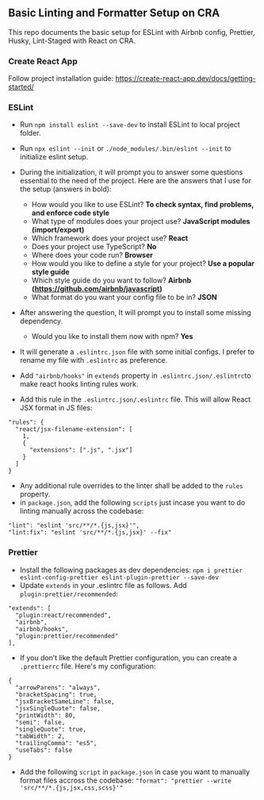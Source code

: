 ## Basic Linting and Formatter Setup on CRA

This repo documents the basic setup for ESLint with Airbnb config, Prettier, Husky, Lint-Staged with React on CRA.

### Create React App

Follow project installation guide: https://create-react-app.dev/docs/getting-started/


### ESLint

- Run `npm install eslint --save-dev` to install ESLint to local project folder.
- Run `npx eslint --init` or `./node_modules/.bin/eslint --init` to initialize eslint setup.
- During the initialization, it will prompt you to answer some questions essential to the need of the project. Here are the answers that I use for the setup (answers in bold):
  
  - How would you like to use ESLint? **To check syntax, find problems, and enforce code style**
  - What type of modules does your project use? **JavaScript modules (import/export)**
  - Which framework does your project use? **React**
  - Does your project use TypeScript? **No**
  - Where does your code run? **Browser**
  - How would you like to define a style for your project? **Use a popular style guide**
  - Which style guide do you want to follow? **Airbnb (https://github.com/airbnb/javascript)**
  - What format do you want your config file to be in? **JSON**

- After answering the question, It will prompt you to install some missing dependency.
  
  - Would you like to install them now with npm? **Yes**
  
- It will generate a `.eslintrc.json` file with some initial configs. I prefer to rename my file with `.eslintrc` as preference.
- Add `"airbnb/hooks"` in `extends` property in `.eslintrc.json/.eslintrc`to make react hooks linting rules work.
- Add this rule in the `.eslintrc.json/.eslintrc` file. This will allow React JSX format in JS files:
```
"rules": {
  "react/jsx-filename-extension": [
    1,
    {
      "extensions": [".js", ".jsx"]
    }
  ]
}
```
- Any additional rule overrides to the linter shall be added to the `rules` property.
- in `package.json`, add the following `scripts` just incase you want to do linting manually across the codebase:
```
"lint": "eslint 'src/**/*.{js,jsx}'",
"lint:fix": "eslint 'src/**/*.{js,jsx}' --fix"
```


### Prettier

- Install the following packages as dev dependencies: `npm i prettier eslint-config-prettier eslint-plugin-prettier --save-dev`
- Update `extends` in your .eslintrc file as follows. Add `plugin:prettier/recommended`:
```
"extends": [
  "plugin:react/recommended",
  "airbnb",
  "airbnb/hooks",
  "plugin:prettier/recommended"
],
```
- If you don’t like the default Prettier configuration, you can create a `.prettierrc` file. Here's my configuration:
```
{
  "arrowParens": "always",
  "bracketSpacing": true,
  "jsxBracketSameLine": false,
  "jsxSingleQuote": false,
  "printWidth": 80,
  "semi": false,
  "singleQuote": true,
  "tabWidth": 2,
  "trailingComma": "es5",
  "useTabs": false
}
```
- Add the following `script` in `package.json` in case you want to manually format files accross the codebase: `"format": "prettier --write 'src/**/*.{js,jsx,css,scss}'"`
